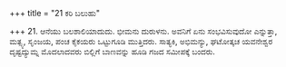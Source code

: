 +++
title = "21 ಕರಿ ಬಲುಹು"

+++
21. ಆನೆಯು ಬಲಶಾಲಿಯಾದುದು. ಭೀಮನು ದುರುಳನು. ಅವನಿಗೆ ಏನು ಸಂಭವಿಸುವುದೋ ಎನ್ನುತ್ತಾ, ಮತ್ಸ್ಯ, ಸೃಂಜಯ, ಪಂಚ ಕೈಕಯರು ಒಟ್ಟುಗೂಡಿ ಮುತ್ತಿದರು. ಸಾತ್ಯಕಿ, ಅಭಿಮನ್ಯು, ಘಟೋತ್ಕಚ ಯವನೇಶ್ವರ ದೃಷ್ಟದ್ಯುಮ್ನ ಮೊದಲಾದವರು ಬಿಲ್ಲಿಗೆ ಬಾಣವನ್ನು ಹೂಡಿ ಗಜದ ಸಮೀಪಕ್ಕೆ ಬಂದರು.